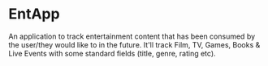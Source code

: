 # EntApp
An application to track entertainment content that has been consumed by the user/they would like to in the future.
It'll track Film, TV, Games, Books & Live Events with some standard fields (title, genre, rating etc).
